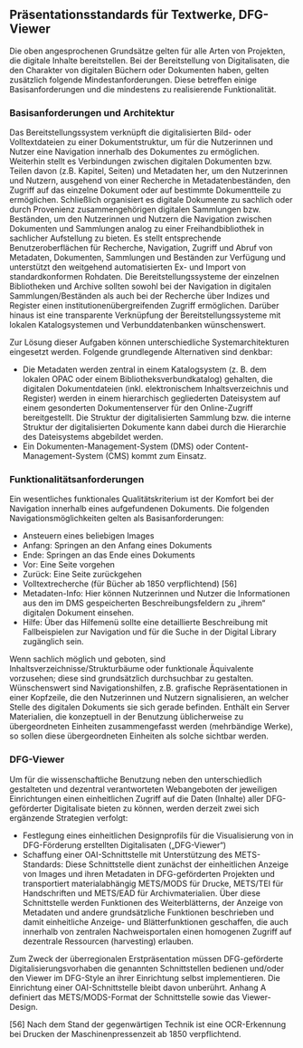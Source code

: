 ## Präsentationsstandards für Textwerke, DFG-Viewer 

Die oben angesprochenen Grundsätze gelten für alle Arten von Projekten, die digitale Inhalte bereitstellen.
Bei der Bereitstellung von Digitalisaten, die den Charakter von digitalen Büchern oder Dokumenten haben, gelten zusätzlich folgende Mindestanforderungen.
Diese betreffen einige Basisanforderungen und die mindestens zu realisierende Funktionalität. 


### Basisanforderungen und Architektur 

Das Bereitstellungssystem verknüpft die digitalisierten Bild- oder Volltextdateien zu einer Dokumentstruktur, um für die Nutzerinnen und Nutzer eine Navigation innerhalb des Dokumentes zu ermöglichen.
Weiterhin stellt es Verbindungen zwischen digitalen Dokumenten bzw. Teilen davon (z.B. Kapitel, Seiten) und Metadaten her, um den Nutzerinnen und Nutzern, ausgehend von einer Recherche in Metadatenbeständen, den Zugriff auf das einzelne Dokument oder auf bestimmte Dokumentteile zu ermöglichen.
Schließlich organisiert es digitale Dokumente zu sachlich oder durch Provenienz zusammengehörigen digitalen Sammlungen bzw. Beständen, um den Nutzerinnen und Nutzern die Navigation zwischen Dokumenten und Sammlungen analog zu einer Freihandbibliothek in sachlicher Aufstellung zu bieten.
Es stellt entsprechende Benutzeroberflächen für Recherche, Navigation, Zugriff und Abruf von Metadaten, Dokumenten, Sammlungen und Beständen zur Verfügung und unterstützt den weitgehend automatisierten Ex- und Import von standardkonformen Rohdaten. 
Die Bereitstellungssysteme der einzelnen Bibliotheken und Archive sollten sowohl bei der Navigation in digitalen Sammlungen/Beständen als auch bei der Recherche über Indizes und Register einen institutionenübergreifenden Zugriff ermöglichen.
Darüber hinaus ist eine transparente Verknüpfung der Bereitstellungssysteme mit lokalen Katalogsystemen und Verbunddatenbanken wünschenswert. 

Zur Lösung dieser Aufgaben können unterschiedliche Systemarchitekturen eingesetzt werden. 
Folgende grundlegende Alternativen sind denkbar: 

* Die Metadaten werden zentral in einem Katalogsystem (z. B. dem lokalen OPAC oder einem Bibliotheksverbundkatalog) gehalten, die digitalen Dokumentdateien (inkl. elektronischem Inhaltsverzeichnis und Register) werden in einem hierarchisch gegliederten Dateisystem auf einem gesonderten Dokumentenserver für den Online-Zugriff bereitgestellt.
Die Struktur der digitalisierten Sammlung bzw. die interne Struktur der digitalisierten Dokumente kann dabei durch die Hierarchie des Dateisystems abgebildet werden. 
* Ein Dokumenten-Management-System (DMS) oder Content-Management-System (CMS) kommt zum Einsatz. 


### Funktionalitätsanforderungen 

Ein wesentliches funktionales Qualitätskriterium ist der Komfort bei der Navigation innerhalb eines aufgefundenen Dokuments.
Die folgenden Navigationsmöglichkeiten gelten als Basisanforderungen: 

* Ansteuern eines beliebigen Images 
* Anfang: Springen an den Anfang eines Dokuments 
* Ende: Springen an das Ende eines Dokuments 
* Vor: Eine Seite vorgehen 
* Zurück: Eine Seite zurückgehen 
* Volltextrecherche (für Bücher ab 1850 verpflichtend) [56] 
* Metadaten-Info: Hier können Nutzerinnen und Nutzer die Informationen aus den im DMS gespeicherten Beschreibungsfeldern zu „ihrem“ digitalen Dokument einsehen. 
* Hilfe: Über das Hilfemenü sollte eine detaillierte Beschreibung mit Fallbeispielen zur Navigation und für die Suche in der Digital Library zugänglich sein. 

Wenn sachlich möglich und geboten, sind Inhaltsverzeichnisse/Strukturbäume oder funktionale Äquivalente vorzusehen; diese sind grundsätzlich durchsuchbar zu gestalten. 
Wünschenswert sind Navigationshilfen, z.B. grafische Repräsentationen in einer Kopfzeile, die den Nutzerinnen und Nutzern signalisieren, an welcher Stelle des digitalen Dokuments sie sich gerade befinden.
Enthält ein Server Materialien, die konzeptuell in der Benutzung üblicherweise zu übergeordneten Einheiten zusammengefasst werden (mehrbändige Werke), so sollen diese übergeordneten Einheiten als solche sichtbar werden. 


### DFG-Viewer 

Um für die wissenschaftliche Benutzung neben den unterschiedlich gestalteten und dezentral verantworteten Webangeboten der jeweiligen Einrichtungen einen einheitlichen Zugriff auf die Daten (Inhalte) aller DFG-geförderter Digitalisate bieten zu können, werden derzeit zwei sich ergänzende Strategien verfolgt: 

* Festlegung eines einheitlichen Designprofils für die Visualisierung von in DFG-Förderung erstellten Digitalisaten („DFG-Viewer“) 
* Schaffung einer OAI-Schnittstelle mit Unterstützung des METS-Standards: Diese Schnittstelle dient zunächst der einheitlichen Anzeige von Images und ihren Metadaten in DFG-geförderten Projekten und transportiert materialabhängig METS/MODS für Drucke, METS/TEI für Handschriften und METS/EAD für Archivmaterialien. Über diese Schnittstelle werden Funktionen des Weiterblätterns, der Anzeige von Metadaten und andere grundsätzliche Funktionen beschrieben und damit einheitliche Anzeige- und Blätterfunktionen geschaffen, die auch innerhalb von zentralen Nachweisportalen einen homogenen Zugriff auf dezentrale Ressourcen (harvesting) erlauben. 

Zum Zweck der überregionalen Erstpräsentation müssen DFG-geförderte Digitalisierungsvorhaben die genannten Schnittstellen bedienen und/oder den Viewer im DFG-Style an ihrer Einrichtung selbst implementieren.
Die Einrichtung einer OAI-Schnittstelle bleibt davon unberührt.
Anhang A definiert das METS/MODS-Format der Schnittstelle sowie das Viewer-Design. 


[56] Nach dem Stand der gegenwärtigen Technik ist eine OCR-Erkennung bei Drucken der Maschinenpressenzeit ab 1850 verpflichtend. 